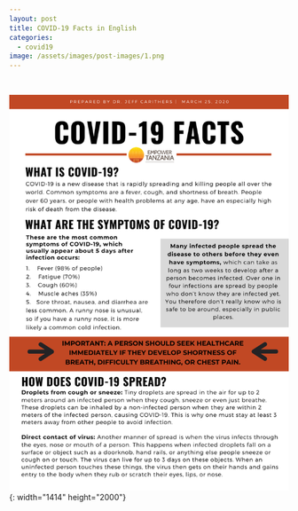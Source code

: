 ```yaml
---
layout: post
title: COVID-19 Facts in English
categories:
  - covid19
image: /assets/images/post-images/1.png
---
```


&nbsp;

![](/uploads/1.png){: width="1414" height="2000"}
